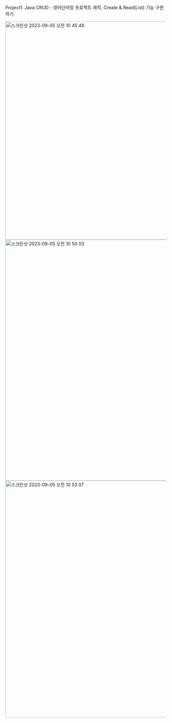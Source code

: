 Project1. Java CRUD - 영어단어장 프로젝트 제작, Create & Read(List) 기능 구현하기

<img width="681" alt="스크린샷 2023-09-05 오전 10 45 49" src="https://github.com/KangYWon/23_pp1/assets/93894335/807b692b-09b9-4228-9e80-5f283e8ae734">


<img width="752" alt="스크린샷 2023-09-05 오전 10 50 03" src="https://github.com/KangYWon/23_pp1/assets/93894335/edd35460-b018-40cc-9b1f-5d307f6dc118">


<img width="739" alt="스크린샷 2023-09-05 오전 10 53 07" src="https://github.com/KangYWon/23_pp1/assets/93894335/ee09fc86-6ca3-4d9c-b6f3-7fa8dcf392f5">

